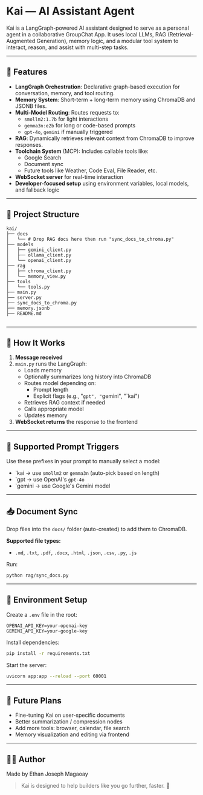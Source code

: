 # Kai — AI Assistant Agent

Kai is a LangGraph-powered AI assistant designed to serve as a personal agent in a collaborative GroupChat App. It uses local LLMs, RAG (Retrieval-Augmented Generation), memory logic, and a modular tool system to interact, reason, and assist with multi-step tasks.

---

## 🔧 Features

- **LangGraph Orchestration**: Declarative graph-based execution for conversation, memory, and tool routing.
- **Memory System**: Short-term + long-term memory using ChromaDB and JSONB files.
- **Multi-Model Routing**: Routes requests to:
  - `smollm2:1.7b` for light interactions
  - `gemma3n:e2b` for long or code-based prompts
  - `gpt-4o`, `gemini` if manually triggered
- **RAG**: Dynamically retrieves relevant context from ChromaDB to improve responses.
- **Toolchain System** (MCP): Includes callable tools like:
  - Google Search
  - Document sync
  - Future tools like Weather, Code Eval, File Reader, etc.
- **WebSocket server** for real-time interaction
- **Developer-focused setup** using environment variables, local models, and fallback logic

---

## 🧱 Project Structure

```
kai/
├── docs
│   └── # Drop RAG docs here then run "sync_docs_to_chroma.py"
├── models
│   ├── gemini_client.py
│   ├── ollama_client.py
│   └── openai_client.py
├── rag
│   ├── chroma_client.py
│   └── memory_view.py
├── tools
│   └── tools.py
├── main.py
├── server.py
├── sync_docs_to_chroma.py
├── memory.jsonb
├── README.md


```

---

## 🧪 How It Works

1. **Message received**
2. `main.py` runs the LangGraph:
   - Loads memory
   - Optionally summarizes long history into ChromaDB
   - Routes model depending on:
     - Prompt length
     - Explicit flags (e.g., "`gpt", "`gemini", "`kai")
   - Retrieves RAG context if needed
   - Calls appropriate model
   - Updates memory
3. **WebSocket returns** the response to the frontend

---

## 🧩 Supported Prompt Triggers

Use these prefixes in your prompt to manually select a model:
- \`kai → use `smollm2` or `gemma3n` (auto-pick based on length)
- \`gpt → use OpenAI's `gpt-4o`
- \`gemini → use Google's Gemini model

---

## 📥 Document Sync

Drop files into the `docs/` folder (auto-created) to add them to ChromaDB.

**Supported file types:**
- `.md`, `.txt`, `.pdf`, `.docx`, `.html`, `.json`, `.csv`, `.py`, `.js`

Run:
```bash
python rag/sync_docs.py
```

---

## 🔐 Environment Setup

Create a `.env` file in the root:
```
OPENAI_API_KEY=your-openai-key
GEMINI_API_KEY=your-google-key
```

Install dependencies:
```bash
pip install -r requirements.txt
```

Start the server:
```bash
uvicorn app:app --reload --port 60001
```

---

## 🧠 Future Plans

- Fine-tuning Kai on user-specific documents
- Better summarization / compression nodes
- Add more tools: browser, calendar, file search
- Memory visualization and editing via frontend

---

## 🧑‍💻 Author

Made by Ethan Joseph Magaoay

> Kai is designed to help builders like you go further, faster. 🚀